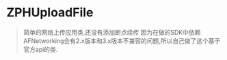 # ZPHUploadFile

> 简单的网络上传应用类,还没有添加断点续传
因为在做的SDK中依赖AFNetworking会有2.x版本和3.x版本不兼容的问题,所以自己做了这个基于官方api的类.
